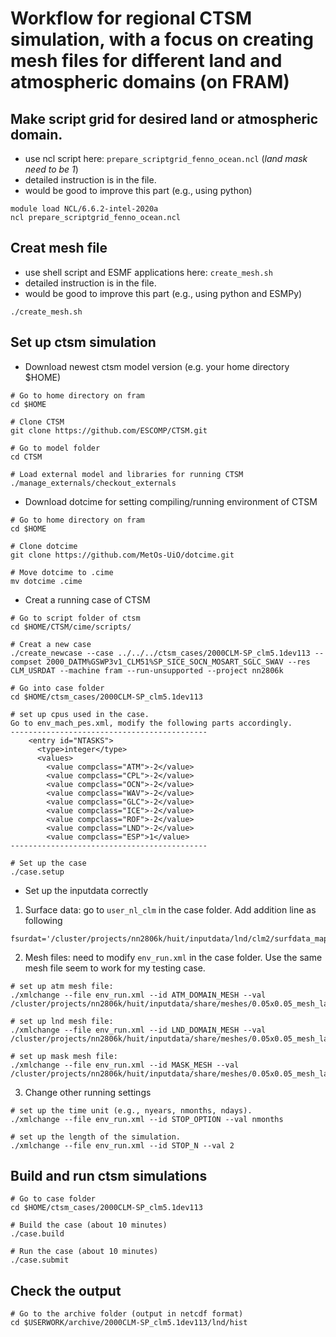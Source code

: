 # Workflow for regional CTSM simulation, with a focus on creating mesh files for different land and atmospheric domains (on FRAM)

## Make script grid for desired land or atmospheric domain.

  - use ncl script here: `prepare_scriptgrid_fenno_ocean.ncl` (*land mask need to be 1*)
  - detailed instruction is in the file.
  - would be good to improve this part (e.g., using python)
```
module load NCL/6.6.2-intel-2020a
ncl prepare_scriptgrid_fenno_ocean.ncl
```

## Creat mesh file 
  - use shell script and ESMF applications here: `create_mesh.sh`
  - detailed instruction is in the file. 
  - would be good to improve this part (e.g., using python and ESMPy)
```
./create_mesh.sh
```

## Set up ctsm simulation
- Download newest ctsm model version (e.g. your home directory $HOME) 
```
# Go to home directory on fram
cd $HOME   

# Clone CTSM
git clone https://github.com/ESCOMP/CTSM.git  

# Go to model folder
cd CTSM  

# Load external model and libraries for running CTSM
./manage_externals/checkout_externals  
```
- Download dotcime for setting compiling/running environment of CTSM
```
# Go to home directory on fram
cd $HOME  

# Clone dotcime
git clone https://github.com/MetOs-UiO/dotcime.git  

# Move dotcime to .cime
mv dotcime .cime
```
- Creat a running case of CTSM
```
# Go to script folder of ctsm
cd $HOME/CTSM/cime/scripts/

# Creat a new case  
./create_newcase --case ../../../ctsm_cases/2000CLM-SP_clm5.1dev113 --compset 2000_DATM%GSWP3v1_CLM51%SP_SICE_SOCN_MOSART_SGLC_SWAV --res CLM_USRDAT --machine fram --run-unsupported --project nn2806k

# Go into case folder
cd $HOME/ctsm_cases/2000CLM-SP_clm5.1dev113

# set up cpus used in the case.
Go to env_mach_pes.xml, modify the following parts accordingly.
--------------------------------------------
    <entry id="NTASKS">
      <type>integer</type>
      <values>
        <value compclass="ATM">-2</value>
        <value compclass="CPL">-2</value>
        <value compclass="OCN">-2</value>
        <value compclass="WAV">-2</value>
        <value compclass="GLC">-2</value>
        <value compclass="ICE">-2</value>
        <value compclass="ROF">-2</value>
        <value compclass="LND">-2</value>
        <value compclass="ESP">1</value>
--------------------------------------------

# Set up the case
./case.setup
```
- Set up the inputdata correctly
1.  Surface data: go to `user_nl_clm` in the case folder. Add addition line as following
```
fsurdat='/cluster/projects/nn2806k/huit/inputdata/lnd/clm2/surfdata_map/surfdata_fenno_5x5km_simyr2000_0.5x0.5lai.nc'
``` 
2. Mesh files: need to modify `env_run.xml` in the case folder. Use the same mesh file seem to work for my testing case.
```
# set up atm mesh file:
./xmlchange --file env_run.xml --id ATM_DOMAIN_MESH --val /cluster/projects/nn2806k/huit/inputdata/share/meshes/0.05x0.05_mesh_landmask.nc

# set up lnd mesh file:
./xmlchange --file env_run.xml --id LND_DOMAIN_MESH --val /cluster/projects/nn2806k/huit/inputdata/share/meshes/0.05x0.05_mesh_landmask.nc

# set up mask mesh file:
./xmlchange --file env_run.xml --id MASK_MESH --val /cluster/projects/nn2806k/huit/inputdata/share/meshes/0.05x0.05_mesh_landmask.nc
```
3. Change other running settings
```
# set up the time unit (e.g., nyears, nmonths, ndays).
./xmlchange --file env_run.xml --id STOP_OPTION --val nmonths   

# set up the length of the simulation.
./xmlchange --file env_run.xml --id STOP_N --val 2
```
## Build and run ctsm simulations
```
# Go to case folder
cd $HOME/ctsm_cases/2000CLM-SP_clm5.1dev113

# Build the case (about 10 minutes)
./case.build

# Run the case (about 10 minutes)
./case.submit 
```
## Check the output
```
# Go to the archive folder (output in netcdf format)
cd $USERWORK/archive/2000CLM-SP_clm5.1dev113/lnd/hist
```
